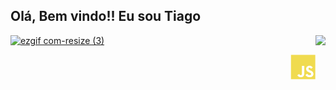 ## Olá, Bem vindo!! Eu sou  Tiago 


<div>
<a href="https://github.com/TiagoX8/TiagoX8">
<img height="190em" img align="right" src="https://github-readme-stats.vercel.app/api/top-langs/?username=TiagoX8&layout=compact&langs_count=16&theme=midnight-purple"/>
</div>
  
 ![ezgif com-resize (3)](https://user-images.githubusercontent.com/114080034/226196363-00ea3035-3aa7-4625-8a7f-0c18120e6975.gif)
<div>
  
<img align="right" alt="Tiago-JS" height="40" width="40" src="https://raw.githubusercontent.com/devicons/devicon/master/icons/javascript/javascript-plain.svg">
</div>
